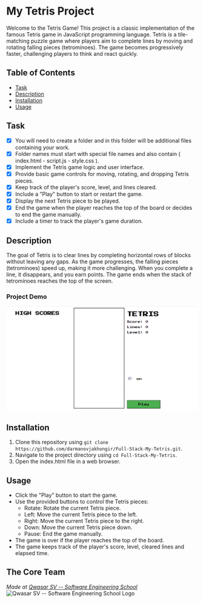 # My Tetris Project

Welcome to the Tetris Game! This project is a classic implementation of the famous Tetris game in JavaScript programming language. Tetris is a tile-matching puzzle game where players aim to complete lines by moving and rotating falling pieces (tetrominoes). The game becomes progressively faster, challenging players to think and react quickly.

## Table of Contents

- [Task](#task)
- [Description](#description)
- [Installation](#installation)
- [Usage](#usage)

## Task

- [x] You will need to create a folder and in this folder will be additional files containing your work.
- [x] Folder names must start with special file names and also contain ( index.html - script.js - style.css ).
- [x] Implement the Tetris game logic and user interface.
- [x] Provide basic game controls for moving, rotating, and dropping Tetris pieces.
- [x] Keep track of the player's score, level, and lines cleared.
- [x] Include a "Play" button to start or restart the game.
- [x] Display the next Tetris piece to be played.
- [x] End the game when the player reaches the top of the board or decides to end the game manually.
- [x] Include a timer to track the player's game duration.

## Description

The goal of Tetris is to clear lines by completing horizontal rows of blocks without leaving any gaps. As the game progresses, the falling pieces (tetrominoes) speed up, making it more challenging. When you complete a line, it disappears, and you earn points. The game ends when the stack of tetrominoes reaches the top of the screen.

### Project Demo

![screen-gif](assets/game-image.png)

## Installation

1. Clone this repository using `git clone https://github.com/darmanovjakhongir/Full-Stack-My-Tetris.git`.
2. Navigate to the project directory using `cd Full-Stack-My-Tetris`.
3. Open the index.html file in a web browser.

## Usage

- Click the "Play" button to start the game.
- Use the provided buttons to control the Tetris pieces:
  - Rotate: Rotate the current Tetris piece.
  - Left: Move the current Tetris piece to the left.
  - Right: Move the current Tetris piece to the right.
  - Down: Move the current Tetris piece down.
  - Pause: End the game manually.
- The game is over if the player reaches the top of the board.
- The game keeps track of the player's score, level, cleared lines and elapsed time.

## The Core Team

<span><i>Made at <a href='https://qwasar.io'>Qwasar SV -- Software Engineering School</a></i></span>
<span><img alt='Qwasar SV -- Software Engineering School Logo' src='https://storage.googleapis.com/qwasar-public/qwasar-logo_50x50.png' width='20px' /></span>
